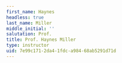 ```yaml
---
first_name: Haynes
headless: true
last_name: Miller
middle_initial: ''
salutation: Prof.
title: Prof. Haynes Miller
type: instructor
uid: 7e99c171-2da4-1fdc-a984-68ab5291d71d
---
```


